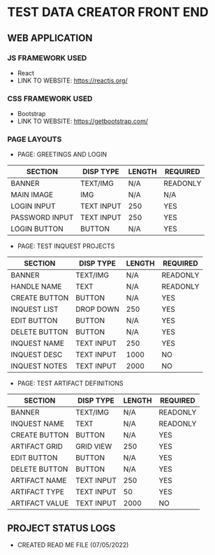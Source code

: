 # TEST DATA CREATOR FRONT END

## WEB APPLICATION
### JS FRAMEWORK USED
* React
* LINK TO WEBSITE: https://reactjs.org/
### CSS FRAMEWORK USED
* Bootstrap
* LINK TO WEBSITE: https://getbootstrap.com/
### PAGE LAYOUTS

* PAGE: GREETINGS AND LOGIN

| SECTION       | DISP TYPE | LENGTH | REQUIRED |
|---------------|-----------|--------|----------|  
| BANNER        | TEXT/IMG  | N/A    | READONLY |
| MAIN IMAGE    | IMG       | N/A    | N/A      |
| LOGIN INPUT   | TEXT INPUT| 250    | YES      |
| PASSWORD INPUT| TEXT INPUT| 250    | YES      |
| LOGIN BUTTON  | BUTTON    | N/A    | YES      |

* PAGE: TEST INQUEST PROJECTS

| SECTION       | DISP TYPE | LENGTH | REQUIRED |
|---------------|-----------|--------|----------|  
| BANNER        | TEXT/IMG  | N/A    | READONLY |
| HANDLE NAME   | TEXT      | N/A    | READONLY |
| CREATE BUTTON | BUTTON    | N/A    | YES      |
| INQUEST LIST  | DROP DOWN | 250    | YES      |
| EDIT BUTTON   | BUTTON    | N/A    | YES      |
| DELETE BUTTON | BUTTON    | N/A    | YES      |
| INQUEST NAME  | TEXT INPUT| 250    | YES      |
| INQUEST DESC  | TEXT INPUT| 1000   | NO       |
| INQUEST NOTES | TEXT INPUT| 2000   | NO       |

* PAGE: TEST ARTIFACT DEFINITIONS

| SECTION       | DISP TYPE | LENGTH | REQUIRED |
|---------------|-----------|--------|----------|
| BANNER        | TEXT/IMG  | N/A    | READONLY |
| INQUEST NAME  | TEXT      | N/A    | READONLY |
| CREATE BUTTON | BUTTON    | N/A    | YES      |
| ARTIFACT GRID | GRID VIEW | 250    | YES      |
| EDIT BUTTON   | BUTTON    | N/A    | YES      |
| DELETE BUTTON | BUTTON    | N/A    | YES      |
| ARTIFACT NAME | TEXT INPUT| 250    | YES      |
| ARTIFACT TYPE | TEXT INPUT| 50     | YES      |
| ARTIFACT VALUE| TEXT INPUT| 2000   | NO       |

## PROJECT STATUS LOGS
* CREATED READ ME FILE (07/05/2022)